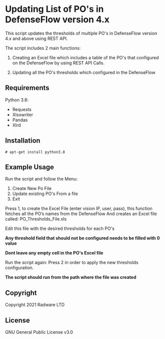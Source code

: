 # Updating List of PO's in DefenseFlow version 4.x

This script updates the thresholds of multiple PO's in DefenseFlow version 4.x and above using REST API.

The script includes 2 main functions:

1. Creating an Excel file which includes a table of the PO's that configured on the DefenseFlow
by using REST API Calls.

2. Updating all the PO's thresholds which configured in the DefenseFlow 


## Requirements 
Python 3.8:
  - Requests
  - Xlsxwriter
  - Pandas
  - Xlrd

## Installation
```
# apt-get install python3.8
```

## Example Usage

Run the script and follow the Menu:

1.  Create New Po File
2.  Update existing PO's From a file 
3.  Exit

Press 1, to create the Excel File (enter vision IP, user, pass), this function fetches all the PO’s names from the DefenseFlow
And creates an Excel file called: PO_Thresholds_File.xls 

Edit this file with the desired thresholds for each PO's

**Any threshold field that should not be configured needs to be filled with 0 value**

**Dont leave any empty cell in the PO's Excel file**

Run the script again:
Press 2 in order to apply the new thresholds configuration.

**The script should run from the path where the file was created**

## Copyright

Copyright 2021 Radware LTD

## License
GNU General Public License v3.0
